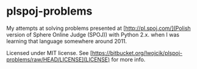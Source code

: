 # plspoj-problems

My attempts at solving problems presented at [http://pl.spoj.com/](Polish version of Sphere Online Judge (SPOJ)) with Python 2.x. when I was learning that language somewhere around 2011.

Licensed under MIT license. See [https://bitbucket.org/lwojcik/plspoj-problems/raw/HEAD/LICENSE](LICENSE) for more info.